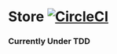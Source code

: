 # Store [![CircleCI](https://dl.circleci.com/status-badge/img/gh/rlondon3/store/tree/main.svg?style=svg)](https://dl.circleci.com/status-badge/redirect/gh/rlondon3/store/tree/main) <br />

### Currently Under TDD

